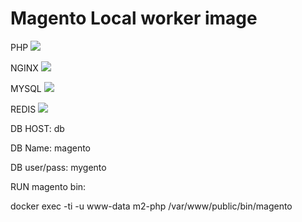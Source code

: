 # Magento Local worker image


PHP [![](https://images.microbadger.com/badges/image/mygento/php:7.1-fpm.svg)](https://microbadger.com/images/mygento/php:7.1-fpm)

NGINX [![](https://images.microbadger.com/badges/image/luckyraul/nginx:backports.svg)](https://microbadger.com/images/luckyraul/nginx:backports)

MYSQL
[![](https://images.microbadger.com/badges/image/mygento/mysql:5.6.svg)](https://microbadger.com/images/mygento/mysql:5.6)


REDIS
[![](https://images.microbadger.com/badges/image/redis:3.svg)](https://microbadger.com/images/redis:3)


DB HOST: db

DB Name: magento

DB user/pass: mygento

RUN magento bin:

docker exec -ti -u www-data m2-php /var/www/public/bin/magento
